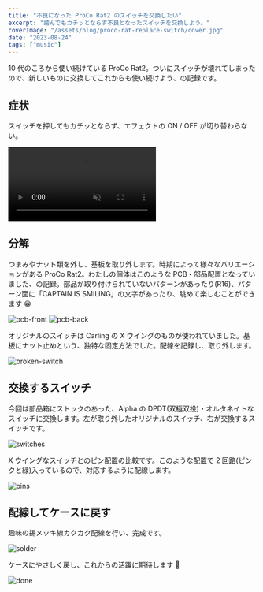 ```yaml
---
title: "不良になった ProCo Rat2 のスイッチを交換したい"
excerpt: "踏んでもカチッとならず不良となったスイッチを交換しよう。"
coverImage: "/assets/blog/proco-rat-replace-switch/cover.jpg"
date: "2023-08-24"
tags: ["music"]
---
```


10 代のころから使い続けている ProCo Rat2。ついにスイッチが壊れてしまったので、新しいものに交換してこれからも使い続けよう、の記録です。

## 症状

スイッチを押してもカチッとならず、エフェクトの ON / OFF が切り替わらない。

<video controls autoplay loop muted src="/assets/blog/proco-rat-replace-switch/problem_hd.mov" type="video/mp4">
Sorry, your browser doesn't support embedded videos.
</video>

## 分解

つまみやナット類を外し、基板を取り外します。時期によって様々なバリエーションがある ProCo Rat2。わたしの個体はこのような PCB・部品配置となっていました、の記録。部品が取り付けられていないパターンがあったり(R16)、パターン面に「CAPTAIN IS SMILING」の文字があったり、眺めて楽しむことができます 😀

![pcb-front](/assets/blog/proco-rat-replace-switch/pcb-front.jpg)
![pcb-back](/assets/blog/proco-rat-replace-switch/pcb-back.jpg)

オリジナルのスイッチは Carling の X ウイングのものが使われていました。基板にナット止めという、独特な固定方法でした。配線を記録し、取り外します。

![broken-switch](/assets/blog/proco-rat-replace-switch/broken-switch.jpg)

## 交換するスイッチ

今回は部品箱にストックのあった、Alpha の DPDT(双極双投)・オルタネイトなスイッチに交換します。左が取り外したオリジナルのスイッチ、右が交換するスイッチです。

![switches](/assets/blog/proco-rat-replace-switch/switches.jpg)

X ウイングなスイッチとのピン配置の比較です。このような配置で 2 回路(ピンクと緑)入っているので、対応するように配線します。

![pins](/assets/blog/proco-rat-replace-switch/pins.png)

## 配線してケースに戻す

趣味の錫メッキ線カクカク配線を行い、完成です。

![solder](/assets/blog/proco-rat-replace-switch/solder.jpg)

ケースにやさしく戻し、これからの活躍に期待します 🙂

![done](/assets/blog/proco-rat-replace-switch/done.jpg)
